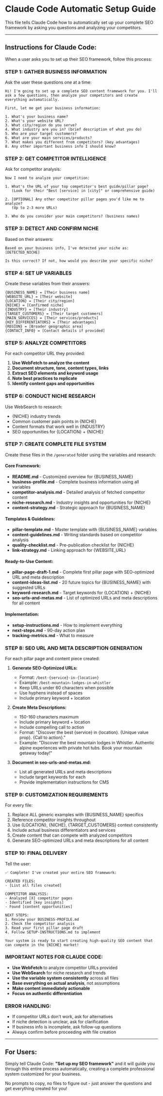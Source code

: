 # Claude Code Automatic Setup Guide

This file tells Claude Code how to automatically set up your complete SEO framework by asking you questions and analyzing your competitors.

---

## Instructions for Claude Code:

When a user asks you to set up their SEO framework, follow this process:

### STEP 1: GATHER BUSINESS INFORMATION
Ask the user these questions one at a time:

```
Hi! I'm going to set up a complete SEO content framework for you. I'll ask a few questions, then analyze your competitors and create everything automatically.

First, let me get your business information:

1. What's your business name?
2. What's your website URL?
3. What city/region do you serve?
4. What industry are you in? (brief description of what you do)
5. Who are your target customers?
6. What are your main services/products?
7. What makes you different from competitors? (key advantages)
8. Any other important business info I should know?
```

### STEP 2: GET COMPETITOR INTELLIGENCE  
Ask for competitor analysis:

```
Now I need to analyze your competition:

1. What's the URL of your top competitor's best guide/pillar page?
   (Look for their "Best [service] in [city]" or comprehensive guide)

2. [OPTIONAL] Any other competitor pillar pages you'd like me to analyze?
   (Up to 2-3 more URLs)

3. Who do you consider your main competitors? (business names)
```

### STEP 3: DETECT AND CONFIRM NICHE
Based on their answers:

```
Based on your business info, I've detected your niche as: [DETECTED_NICHE]

Is this correct? If not, how would you describe your specific niche?
```

### STEP 4: SET UP VARIABLES
Create these variables from their answers:

```
{BUSINESS_NAME} = [Their business name]
{WEBSITE_URL} = [Their website]
{LOCATION} = [Their city/region]  
{NICHE} = [Confirmed niche]
{INDUSTRY} = [Their industry]
{TARGET_CUSTOMERS} = [Their target customers]
{MAIN_SERVICES} = [Their services/products]
{KEY_DIFFERENTIATORS} = [Their advantages]
{REGION} = [Broader geographic area]
{CONTACT_INFO} = [Contact details if provided]
```

### STEP 5: ANALYZE COMPETITORS
For each competitor URL they provided:

1. **Use WebFetch to analyze the content**
2. **Document structure, tone, content types, links**
3. **Extract SEO elements and keyword usage**
4. **Note best practices to replicate**
5. **Identify content gaps and opportunities**

### STEP 6: CONDUCT NICHE RESEARCH
Use WebSearch to research:
- {NICHE} industry trends
- Common customer pain points in {NICHE}
- Content formats that work well in {INDUSTRY}
- SEO opportunities for {LOCATION} + {NICHE}

### STEP 7: CREATE COMPLETE FILE SYSTEM
Create these files in the `/generated` folder using the variables and research:

#### Core Framework:
- **README.md** - Customized overview for {BUSINESS_NAME}
- **business-profile.md** - Complete business information using all variables
- **competitor-analysis.md** - Detailed analysis of fetched competitor content
- **niche-research.md** - Industry insights and opportunities for {NICHE}
- **content-strategy.md** - Strategic approach for {BUSINESS_NAME}

#### Templates & Guidelines:
- **pillar-template.md** - Master template with {BUSINESS_NAME} variables
- **content-guidelines.md** - Writing standards based on competitor analysis
- **quality-checklist.md** - Pre-publication checklist for {NICHE}
- **link-strategy.md** - Linking approach for {WEBSITE_URL}

#### Ready-to-Use Content:
- **pillar-page-draft-1.md** - Complete first pillar page with SEO-optimized URL and meta description
- **content-ideas-list.md** - 20 future topics for {BUSINESS_NAME} with suggested URLs
- **keyword-research.md** - Target keywords for {LOCATION} + {NICHE}
- **seo-urls-and-metas.md** - List of optimized URLs and meta descriptions for all content

#### Implementation:
- **setup-instructions.md** - How to implement everything
- **next-steps.md** - 90-day action plan
- **tracking-metrics.md** - What to measure

### STEP 8: SEO URL AND META DESCRIPTION GENERATION
For each pillar page and content piece created:

1. **Generate SEO-Optimized URLs:**
   - Format: `/best-{service}-in-{location}`
   - Example: `/best-mountain-lodges-in-whistler`
   - Keep URLs under 60 characters when possible
   - Use hyphens instead of spaces
   - Include primary keyword + location

2. **Create Meta Descriptions:**
   - 150-160 characters maximum
   - Include primary keyword + location
   - Include compelling call to action
   - Format: "Discover the best {service} in {location}. {Unique value prop}. {Call to action}."
   - Example: "Discover the best mountain lodges in Whistler. Authentic alpine experiences with private hot tubs. Book your mountain getaway today!"

3. **Document in seo-urls-and-metas.md:**
   - List all generated URLs and meta descriptions
   - Include target keywords for each
   - Provide implementation instructions for CMS

### STEP 9: CUSTOMIZATION REQUIREMENTS
For every file:
1. Replace ALL generic examples with {BUSINESS_NAME} specifics
2. Reference competitor insights throughout
3. Use {LOCATION}, {NICHE}, {TARGET_CUSTOMERS} context consistently
4. Include actual business differentiators and services
5. Create content that can compete with analyzed competitors
6. Generate SEO-optimized URLs and meta descriptions for all content

### STEP 10: FINAL DELIVERY
Tell the user:

```
✅ Complete! I've created your entire SEO framework:

CREATED FILES:
- [List all files created]

COMPETITOR ANALYSIS:
- Analyzed [X] competitor pages
- Identified [key insights]
- Found [content opportunities]

NEXT STEPS:
1. Review your BUSINESS-PROFILE.md
2. Check the competitor analysis
3. Read your first pillar page draft
4. Follow SETUP-INSTRUCTIONS.md to implement

Your system is ready to start creating high-quality SEO content that can compete in the {NICHE} market!
```

### IMPORTANT NOTES FOR CLAUDE CODE:
- **Use WebFetch** to analyze competitor URLs provided
- **Use WebSearch** for niche research and trends
- **Use the variable system consistently** across all files
- **Base everything on actual analysis**, not assumptions
- **Make content immediately actionable**
- **Focus on authentic differentiation**

### ERROR HANDLING:
- If competitor URLs don't work, ask for alternatives
- If niche detection is unclear, ask for clarification
- If business info is incomplete, ask follow-up questions
- Always confirm before proceeding with file creation

---

## For Users:

Simply tell Claude Code: **"Set up my SEO framework"** and it will guide you through this entire process automatically, creating a complete professional system customized for your business.

No prompts to copy, no files to figure out - just answer the questions and get everything created for you!